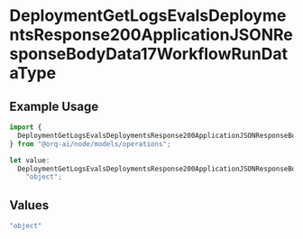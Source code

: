 # DeploymentGetLogsEvalsDeploymentsResponse200ApplicationJSONResponseBodyData17WorkflowRunDataType

## Example Usage

```typescript
import {
  DeploymentGetLogsEvalsDeploymentsResponse200ApplicationJSONResponseBodyData17WorkflowRunDataType,
} from "@orq-ai/node/models/operations";

let value:
  DeploymentGetLogsEvalsDeploymentsResponse200ApplicationJSONResponseBodyData17WorkflowRunDataType =
    "object";
```

## Values

```typescript
"object"
```